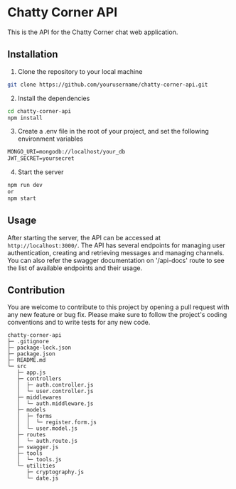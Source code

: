 # Chatty Corner API

This is the API for the Chatty Corner chat web application.

## Installation

1. Clone the repository to your local machine

```bash
git clone https://github.com/yourusername/chatty-corner-api.git
```

2. Install the dependencies

```bash
cd chatty-corner-api
npm install
```

3. Create a .env file in the root of your project, and set the following environment variables

```txt
MONGO_URI=mongodb://localhost/your_db
JWT_SECRET=yoursecret
```

4. Start the server

```bash
npm run dev 
or
npm start
```

## Usage

After starting the server, the API can be accessed at `http://localhost:3000/`.
The API has several endpoints for managing user authentication, creating and retrieving messages and managing channels.
You can also refer the swagger documentation on '/api-docs' route to see the list of available endpoints and their usage.

## Contribution

You are welcome to contribute to this project by opening a pull request with any new feature or bug fix.
Please make sure to follow the project's coding conventions and to write tests for any new code.
```
chatty-corner-api
├─ .gitignore
├─ package-lock.json
├─ package.json
├─ README.md
└─ src
   ├─ app.js
   ├─ controllers
   │  ├─ auth.controller.js
   │  └─ user.controller.js
   ├─ middlewares
   │  └─ auth.middleware.js
   ├─ models
   │  ├─ forms
   │  │  └─ register.form.js
   │  └─ user.model.js
   ├─ routes
   │  └─ auth.route.js
   ├─ swagger.js
   ├─ tools
   │  └─ tools.js
   └─ utilities
      ├─ cryptography.js
      └─ date.js
```